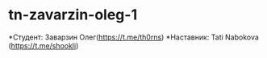 # tn-zavarzin-oleg-1
*Студент: Заварзин Олег(https://t.me/th0rns)
*Наставник: Tati Nabokova (https://t.me/shookli)